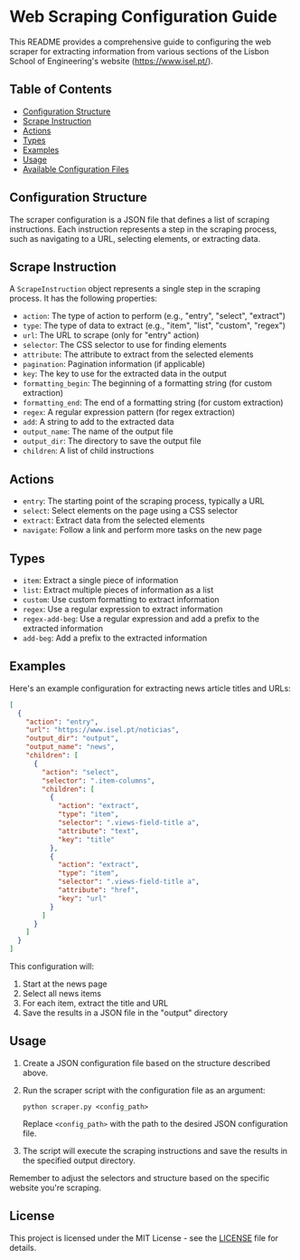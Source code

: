 # Web Scraping Configuration Guide

This README provides a comprehensive guide to configuring the web scraper for extracting information from various sections of the Lisbon School of Engineering's website (https://www.isel.pt/).

## Table of Contents

- [Configuration Structure](#configuration-structure)
- [Scrape Instruction](#scrape-instruction)
- [Actions](#actions)
- [Types](#types)
- [Examples](#examples)
- [Usage](#usage)
- [Available Configuration Files](#available-configuration-files)

## Configuration Structure

The scraper configuration is a JSON file that defines a list of scraping instructions. Each instruction represents a step in the scraping process, such as navigating to a URL, selecting elements, or extracting data.

## Scrape Instruction

A `ScrapeInstruction` object represents a single step in the scraping process. It has the following properties:

- `action`: The type of action to perform (e.g., "entry", "select", "extract")
- `type`: The type of data to extract (e.g., "item", "list", "custom", "regex")
- `url`: The URL to scrape (only for "entry" action)
- `selector`: The CSS selector to use for finding elements
- `attribute`: The attribute to extract from the selected elements
- `pagination`: Pagination information (if applicable)
- `key`: The key to use for the extracted data in the output
- `formatting_begin`: The beginning of a formatting string (for custom extraction)
- `formatting_end`: The end of a formatting string (for custom extraction)
- `regex`: A regular expression pattern (for regex extraction)
- `add`: A string to add to the extracted data
- `output_name`: The name of the output file
- `output_dir`: The directory to save the output file
- `children`: A list of child instructions

## Actions

- `entry`: The starting point of the scraping process, typically a URL
- `select`: Select elements on the page using a CSS selector
- `extract`: Extract data from the selected elements
- `navigate`: Follow a link and perform more tasks on the new page

## Types

- `item`: Extract a single piece of information
- `list`: Extract multiple pieces of information as a list
- `custom`: Use custom formatting to extract information
- `regex`: Use a regular expression to extract information
- `regex-add-beg`: Use a regular expression and add a prefix to the extracted information
- `add-beg`: Add a prefix to the extracted information

## Examples

Here's an example configuration for extracting news article titles and URLs:

```json
[
  {
    "action": "entry",
    "url": "https://www.isel.pt/noticias",
    "output_dir": "output",
    "output_name": "news",
    "children": [
      {
        "action": "select",
        "selector": ".item-columns",
        "children": [
          {
            "action": "extract",
            "type": "item",
            "selector": ".views-field-title a",
            "attribute": "text",
            "key": "title"
          },
          {
            "action": "extract",
            "type": "item",
            "selector": ".views-field-title a",
            "attribute": "href",
            "key": "url"
          }
        ]
      }
    ]
  }
]
```

This configuration will:
1. Start at the news page
2. Select all news items
3. For each item, extract the title and URL
4. Save the results in a JSON file in the "output" directory

## Usage

1. Create a JSON configuration file based on the structure described above.
2. Run the scraper script with the configuration file as an argument:

   ```
   python scraper.py <config_path>
   ```

   Replace `<config_path>` with the path to the desired JSON configuration file.

3. The script will execute the scraping instructions and save the results in the specified output directory.

Remember to adjust the selectors and structure based on the specific website you're scraping.

## License

This project is licensed under the MIT License - see the [LICENSE](../../LICENSE) file for details.